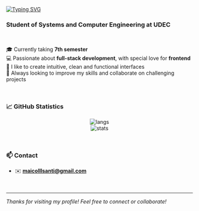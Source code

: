 <a href="https://git.io/typing-svg">
  <img src="https://readme-typing-svg.herokuapp.com?font=Fira+Code&pause=1000&color=F7F7F7&width=435&lines=Hi+%F0%9F%91%8B%2C+I'm+Karebashi" alt="Typing SVG" />
</a>

<h3>Student of Systems and Computer Engineering at UDEC</h3>

<br>

🎓 Currently taking **7th semester**  
💻 Passionate about **full-stack development**, with special love for **frontend**  
🎨 I like to create intuitive, clean and functional interfaces  
🚀 Always looking to improve my skills and collaborate on challenging projects  

<br>

### 📈 GitHub Statistics

<p align="center">
  <img src="https://github-readme-stats.vercel.app/api/top-langs/?username=Karebashi&layout=compact&theme=radical" alt="langs" />
  <br>
  <img src="https://github-readme-stats.vercel.app/api?username=Karebashi&show_icons=true&theme=radical" alt="stats" />
</p>

<br>

### 📫 Contact

- ✉️ **maicolllsanti@gmail.com**

<br>

---

*Thanks for visiting my profile! Feel free to connect or collaborate!*
